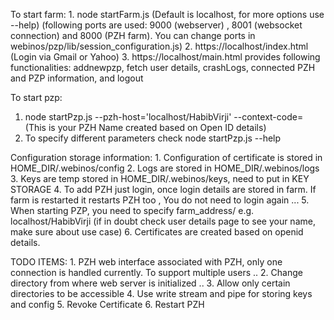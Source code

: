 To start farm:
    1. node startFarm.js (Default is localhost, for more options use --help)
    (following ports are used: 9000 (webserver) , 8001 (websocket connection) and 8000 (PZH farm). You can change ports in webinos/pzp/lib/session_configuration.js)
    2. https://localhost/index.html (Login via Gmail or Yahoo)
    3. https://localhost/main.html provides following functionalities: addnewpzp, fetch user details, crashLogs, connected PZH and PZP information, and logout

To start pzp:
   1. node startPzp.js --pzh-host='localhost/HabibVirji' --context-code=<fetched via web interface> (This is your PZH Name created based on Open ID details)
   2. To specify different parameters check node startPzp.js --help

Configuration storage information:
    1. Configuration of certificate is stored in HOME_DIR/.webinos/config
    2. Logs are stored in HOME_DIR/.webinos/logs
    3. Keys are temp stored in HOME_DIR/.webinos/keys, need to put in KEY STORAGE
    4. To add PZH just login, once login details are stored in farm. If farm is restarted it restarts PZH too , You do not need to login again ...
    5. When starting PZP, you need to specify farm_address/<Your name in OpenId> e.g. localhost/HabibVirji (if in doubt check user details page to see your name, make sure about use case)
    6. Certificates are created based on openid details. 
    
 TODO ITEMS:
    1. PZH web interface associated with PZH, only one connection is handled currently. To support multiple users ..
    2. Change directory from where web server is initialized ..
    3. Allow only certain directories to be accessible
    4. Use write stream and pipe for storing keys and config
    5. Revoke Certificate
    6. Restart PZH
    
